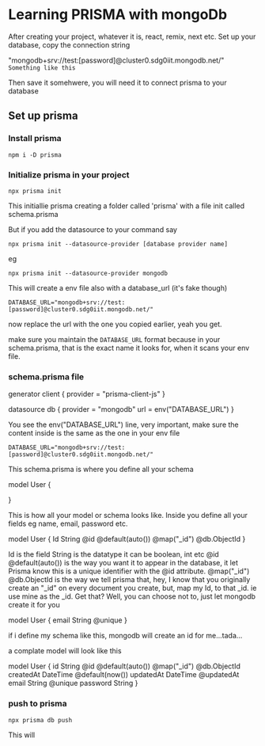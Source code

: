 # Learning PRISMA with mongoDb

After creating your project, whatever it is, react, remix, next etc. Set up your database, copy the connection string

"mongodb+srv://test:[password]@cluster0.sdg0iit.mongodb.net/" `Something like this`


Then save it somehwere, you will need it to connect prisma to your database

## Set up prisma

### Install prisma

`npm i -D prisma`  

### Initialize prisma in your project

`npx prisma init`

This initiallie prisma creating a folder called 'prisma' with a file init called schema.prisma 

But if you add the datasource to your command say

`npx prisma init --datasource-provider [database provider name]` 

eg

`npx prisma init --datasource-provider mongodb`

This will create a env file also with a database_url (it's fake though)

`DATABASE_URL="mongodb+srv://test:[password]@cluster0.sdg0iit.mongodb.net/"`

now replace the url with the one you copied earlier, yeah you get.

make sure you maintain the `DATABASE_URL` format because in your schema.prisma, that is the exact name it looks for, when it scans your env file.

### schema.prisma file


generator client {
  provider = "prisma-client-js"
}

datasource db {
  provider = "mongodb"
  url      = env("DATABASE_URL")
}


You see the env("DATABASE_URL") line, very important, make sure the content inside is the same as the one in your env file

`DATABASE_URL="mongodb+srv://test:[password]@cluster0.sdg0iit.mongodb.net/"`

This schema.prisma is where you define all your schema

model User {
  
}

This is how all your model or schema looks like. Inside you define all your fields eg name, email, password etc.

model User {
  Id         String             @id @default(auto()) @map("_id") @db.ObjectId
}

Id is the field
String is the datatype it can be boolean, int etc
 @id @default(auto()) is the way you want it to appear in the database, it let Prisma know this is a unique identifier with the @id attribute. 
 @map("_id") @db.ObjectId is the way we tell prisma that, hey, I know that you originally create an "_id" on every document you create, but, map my Id, to that _id. ie use mine as the _id. Get that? Well, you can choose not to, just let mongodb create it for you

 model User {
  email     String   @unique
}

if i define my schema like this, mongodb will create an id for me...tada...

a complate model will look like this

model User {
  id        String   @id @default(auto()) @map("_id") @db.ObjectId
  createdAt DateTime @default(now())
  updatedAt DateTime @updatedAt
  email     String   @unique
  password  String
}


### push to prisma

`npx prisma db push`

This will